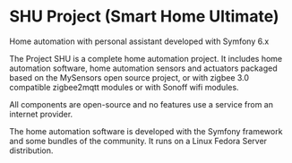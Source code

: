 # SHU Project (Smart Home Ultimate)
Home automation with personal assistant developed with Symfony 6.x

The Project
SHU is a complete home automation project.
It includes home automation software, home automation sensors and actuators packaged based on the MySensors open source project, or with zigbee 3.0 compatible zigbee2mqtt modules or with Sonoff wifi modules.

All components are open-source and no features use a service from an internet provider.

The home automation software is developed with the Symfony framework and some bundles of the community.
It runs on a Linux Fedora Server distribution.
